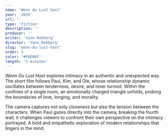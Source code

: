 ```yaml
---
name: 'Wenn du Lust hast'
year: '2024'
url: ''
type: 'fiction'
description: ''
producer: ''
writer: 'Yann Rehberg'
director: 'Yann Rehberg'
slug: 'wenn-du-lust-hast'
order: 5
color: '#F6E06F'
length: '5 minutes'
---
```


<script>
  import ExternalLink from '$lib/components/Link/ExternalLink.svelte';
  import Link from '$lib/components/Link/Link.svelte';  
</script>

<span style="font-style: italic;">Wenn Du Lust Hast</span> explores intimacy in an authentic and unexpected way. The short film follows Paul, Kim, and Ole, whose relationship dynamic oscillates between tenderness, desire, and inner turmoil. Within the confines of a single room, an emotionally charged triangle unfolds, probing the boundaries of love, longing, and morality.

The camera captures not only closeness but also the tension between the characters. When Paul gazes directly into the camera, breaking the fourth wall, it challenges viewers to confront their own perspective on the intimacy portrayed. A bold and empathetic exploration of modern relationships that lingers in the mind.

<!-- <div class="hidden-desktop">
<ExternalLink ariaLabel="Watch" href='https://vimeo.com/764106187'>Watch</ExternalLink>

![Movie Poster](../../assets/projects/i-was-never-really-here/iwnrh_poster.jpg)

</div> -->
